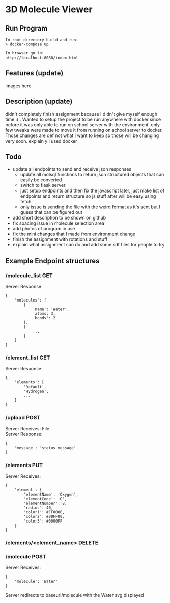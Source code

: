 # 3D Molecule Viewer

## Run Program
```
In root directory build and run:
> docker-compose up

In browser go to:
http://localhost:8080/index.html
```

## Features (update)
images here


## Description (update)
didn't completely finish assignment because I didn't give myself enough time :( . Wanted to setup the project to be run anywhere with docker since before it was only able to run on school server with the environment. only few tweaks were made to move it from running on school server to docker. Those changes are def not what I want to keep so those will be changing very soon. explain y i used docker

## Todo
- update all endpoints to send and receive json responses
    - update all molsql functions to return json structured objects that can easily be converted
    - switch to flask server
    - just setup endpoints and then fix the javascript later, just make list of endpoints and return structure so js stuff after will be easy using fetch
    - only issue is sending the file with the weird format as it's sent but I guess that can be figured out
- add short description to be shown on github
- fix spacing issue in molecule selection area
- add photos of program in use
- fix the mini changes that I made from environment change
- finish the assignment with rotations and stuff
- explain what assignment can do and add some sdf files for people to try


## Example Endpoint structures
### /molecule_list GET
Server Response:
```
{
    'molecules': [
        {
            'name': 'Water',
            'atoms: 3,
            'bonds': 2
        },
        {
            ...
        }
    ]
}
```

### /element_list GET
Server Response:
```
{
    'elements': [
        'Default',
        'Hydrogen',
        ...
    ]
}
```

### /upload POST
Server Receives: File  
Server Response:
```
{
    'message': 'status message'
}
```

### /elements PUT
Server Receives:
```
{
    'element': {
        'elementName': 'Oxygen',
        'elementCode': 'O',
        'elementNumber': 8,
        'radius': 40,
        'color1': #FF0000,
        'color2': #00FF00,
        'color3': #0000FF
    }
}
```

### /elements/<element_name> DELETE

### /molecule POST
Server Receives:
```
{
    'molecule': 'Water'
}
```
Server redirects to baseurl/molecule with the Water svg displayed